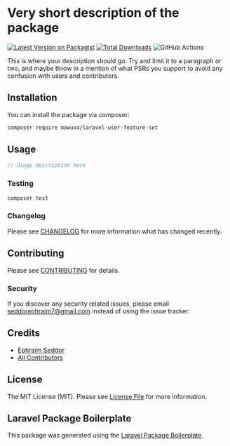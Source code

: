 # Very short description of the package

[![Latest Version on Packagist](https://img.shields.io/packagist/v/mawuva/laravel-user-feature-set.svg?style=flat-square)](https://packagist.org/packages/mawuva/laravel-user-feature-set)
[![Total Downloads](https://img.shields.io/packagist/dt/mawuva/laravel-user-feature-set.svg?style=flat-square)](https://packagist.org/packages/mawuva/laravel-user-feature-set)
![GitHub Actions](https://github.com/mawuva/laravel-user-feature-set/actions/workflows/main.yml/badge.svg)

This is where your description should go. Try and limit it to a paragraph or two, and maybe throw in a mention of what PSRs you support to avoid any confusion with users and contributors.

## Installation

You can install the package via composer:

```bash
composer require mawuva/laravel-user-feature-set
```

## Usage

```php
// Usage description here
```

### Testing

```bash
composer test
```

### Changelog

Please see [CHANGELOG](CHANGELOG.md) for more information what has changed recently.

## Contributing

Please see [CONTRIBUTING](CONTRIBUTING.md) for details.

### Security

If you discover any security related issues, please email seddorephraim7@gmail.com instead of using the issue tracker.

## Credits

-   [Ephraïm Seddor](https://github.com/mawuva)
-   [All Contributors](../../contributors)

## License

The MIT License (MIT). Please see [License File](LICENSE.md) for more information.

## Laravel Package Boilerplate

This package was generated using the [Laravel Package Boilerplate](https://laravelpackageboilerplate.com).
